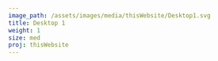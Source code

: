 ```yaml
---
image_path: /assets/images/media/thisWebsite/Desktop1.svg
title: Desktop 1
weight: 1
size: med
proj: thisWebsite
---
```

